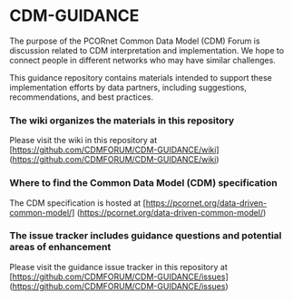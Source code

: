 # CDM-GUIDANCE

The purpose of the PCORnet Common Data Model (CDM) Forum is discussion related to CDM interpretation and implementation. We hope to connect people in different networks who may have similar challenges.

This guidance repository contains materials intended to support these implementation efforts by data partners, including suggestions, recommendations, and best practices. 

### The wiki organizes the materials in this repository
Please visit the wiki in this repository at [https://github.com/CDMFORUM/CDM-GUIDANCE/wiki] (https://github.com/CDMFORUM/CDM-GUIDANCE/wiki)

### Where to find the Common Data Model (CDM) specification
The CDM specification is hosted at [https://pcornet.org/data-driven-common-model/] (https://pcornet.org/data-driven-common-model/)

### The issue tracker includes guidance questions and potential areas of enhancement
Please visit the guidance issue tracker in this repository at [https://github.com/CDMFORUM/CDM-GUIDANCE/issues] (https://github.com/CDMFORUM/CDM-GUIDANCE/issues)
